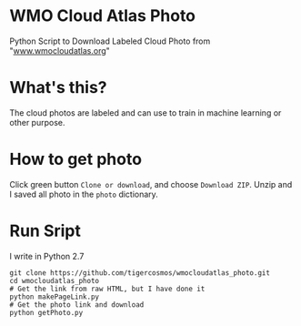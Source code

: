 # WMO Cloud Atlas Photo
Python Script to Download Labeled Cloud Photo from "www.wmocloudatlas.org"

# What's this?
The cloud photos are labeled and can use to train in machine learning or other purpose.

# How to get photo
Click green button `Clone or download`, and choose `Download ZIP`. Unzip and I saved all photo in the `photo` dictionary.

# Run Sript 
I write in Python 2.7
```
git clone https://github.com/tigercosmos/wmocloudatlas_photo.git
cd wmocloudatlas_photo
# Get the link from raw HTML, but I have done it
python makePageLink.py
# Get the photo link and download
python getPhoto.py
```